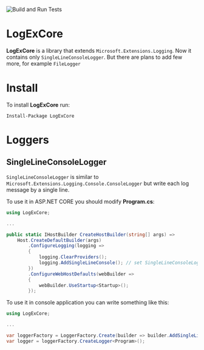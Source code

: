 ![Build and Run Tests](https://github.com/mezm/LogExCore/workflows/Build%20and%20Run%20Tests/badge.svg?branch=master)

# LogExCore
**LogExCore** is a library that extends `Microsoft.Extensions.Logging`.
Now it contains only `SingleLineConsoleLogger`. But there are plans to add few more, for example `FileLogger`

# Install
To install **LogExCore** run:
```
Install-Package LogExCore
```

# Loggers
## SingleLineConsoleLogger
`SingleLineConsoleLogger` is similar to `Microsoft.Extensions.Logging.Console.ConsoleLogger` but write each log message by a single line.

To use it in ASP.NET CORE you should modify **Program.cs**:
```csharp
using LogExCore;

...

public static IHostBuilder CreateHostBuilder(string[] args) =>
    Host.CreateDefaultBuilder(args)
        .ConfigureLogging(logging =>
        {
            logging.ClearProviders();
            logging.AddSingleLineConsole(); // set SingleLineConsoleLoggerProvider
        })
        .ConfigureWebHostDefaults(webBuilder =>
        {
            webBuilder.UseStartup<Startup>();
        });
```
To use it in console application you can write something like this:
```csharp
using LogExCore;

...

var loggerFactory = LoggerFactory.Create(builder => builder.AddSingleLineConsole());
var logger = loggerFactory.CreateLogger<Program>();
